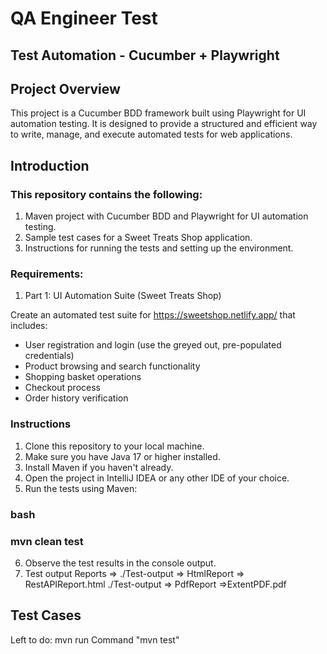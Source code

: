 # QA Engineer Test

## Test Automation - Cucumber + Playwright

## Project Overview

This project is a Cucumber BDD framework built using Playwright for UI automation testing. It is designed to provide a structured and efficient way to write, manage, and execute automated tests for web applications.


## Introduction

### This repository contains the following:
1. Maven project with Cucumber BDD and Playwright for UI automation testing.
2. Sample test cases for a Sweet Treats Shop application.
3. Instructions for running the tests and setting up the environment.

### Requirements:
1. Part 1: UI Automation Suite (Sweet Treats Shop)

Create an automated test suite for https://sweetshop.netlify.app/ that includes:
- User registration and login (use the greyed out, pre-populated credentials)
- Product browsing and search functionality
- Shopping basket operations
- Checkout process
- Order history verification

### Instructions

1. Clone this repository to your local machine.
2. Make sure you have Java 17 or higher installed.
3. Install Maven if you haven't already.
4. Open the project in IntelliJ IDEA or any other IDE of your choice.
5. Run the tests using Maven:

### bash
### mvn clean test

6. Observe the test results in the console output. 
7. Test output Reports => ./Test-output => HtmlReport => RestAPIReport.html
      ./Test-output => PdfReport =>ExtentPDF.pdf

## Test Cases

Left to do:
mvn run Command
"mvn test"